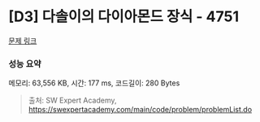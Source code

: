 # [D3] 다솔이의 다이아몬드 장식 - 4751 

[문제 링크](https://swexpertacademy.com/main/code/problem/problemDetail.do?contestProbId=AWSNw5jKzwMDFAUr) 

### 성능 요약

메모리: 63,556 KB, 시간: 177 ms, 코드길이: 280 Bytes



> 출처: SW Expert Academy, https://swexpertacademy.com/main/code/problem/problemList.do